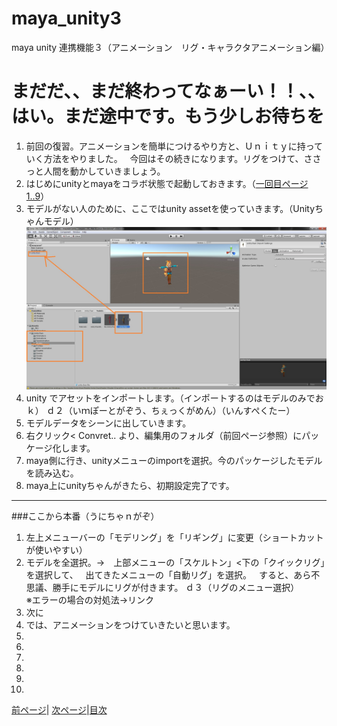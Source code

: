 # maya_unity3
maya unity 連携機能３（アニメーション　リグ・キャラクタアニメーション編）

# まだだ、、まだ終わってなぁーい！！、、はい。まだ途中です。もう少しお待ちを
1. 前回の復習。アニメーションを簡単につけるやり方と、Ｕｎｉｔｙに持っていく方法をやりました。  
今回はその続きになります。リグをつけて、ささっと人間を動かしていきましょう。
1. はじめにunityとmayaをコラボ状態で起動しておきます。（[一回目ページ1..9](https://github.com/175B005/maya_unity)）
1. モデルがない人のために、ここではunity assetを使っていきます。（Unityちゃんモデル）
![](https://raw.githubusercontent.com/175B005/maya_unity3/master/direction1.jpg)
1. unity でアセットをインポートします。（インポートするのはモデルのみでおｋ）
ｄ２（いｍぽーとがぞう、ちぇっくがめん）（いんすぺくたー）
1. モデルデータをシーンに出していきます。
1. 右クリック< Convret.. より、編集用のフォルダ（前回ページ参照）にパッケージ化します。
1. maya側に行き、unityメニューのimportを選択。今のパッケージしたモデルを読み込む。
1. maya上にunityちゃんがきたら、初期設定完了です。
---

###ここから本番（うにちゃｎがぞ）

1. 左上メニューバーの「モデリング」を「リギング」に変更（ショートカットが使いやすい）
1. モデルを全選択。→　上部メニューの「スケルトン」<下の「クイックリグ」を選択して、  
出てきたメニューの「自動リグ」を選択。  
すると、あら不思議、勝手にモデルにリグが付きます。 
ｄ３（リグのメニュー選択）  
※エラーの場合の対処法→リンク
1. 次に
1. では、アニメーションをつけていきたいと思います。
1. 
1. 
1. 
1. 
1. 
1. 

 [前ページ](https://github.com/175B005/maya_unity2)| [次ページ](https://github.com/175B005/maya_unity4)|[目次](https://github.com/175B005/maya_unity_index)
